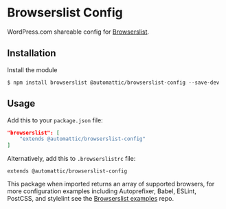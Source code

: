 # Browserslist Config

WordPress.com shareable config for [Browserslist](https://www.npmjs.com/package/browserslist).

## Installation

Install the module

```shell
$ npm install browserslist @automattic/browserslist-config --save-dev
```

## Usage

Add this to your `package.json` file:

```json
"browserslist": [
	"extends @automattic/browserslist-config"
]
```

Alternatively, add this to `.browserslistrc` file:

```
extends @automattic/browserslist-config
```

This package when imported returns an array of supported browsers, for more configuration examples including Autoprefixer, Babel, ESLint, PostCSS, and stylelint see the [Browserslist examples](https://github.com/ai/browserslist-example#browserslist-example) repo.
